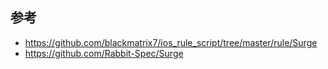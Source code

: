 ## 参考

- https://github.com/blackmatrix7/ios_rule_script/tree/master/rule/Surge
- https://github.com/Rabbit-Spec/Surge
